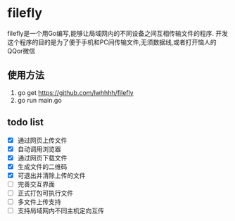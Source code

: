 # filefly

filefly是一个用Go编写,能够让局域网内的不同设备之间互相传输文件的程序.
开发这个程序的目的是为了便于手机和PC间传输文件,无须数据线,或者打开恼人的QQor微信

## 使用方法

1. go get https://github.com/lwhhhh/filefly
2. go run main.go

## todo list

- [x] 通过网页上传文件
- [x] 自动调用浏览器
- [x] 通过网页下载文件
- [x] 生成文件的二维码
- [x] 可退出并清除上传的文件
- [ ] 完善交互界面
- [ ] 正式打包可执行文件
- [ ] 多文件上传支持
- [ ] 支持局域网内不同主机定向互传